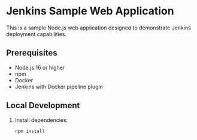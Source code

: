 # Jenkins Sample Web Application

This is a sample Node.js web application designed to demonstrate Jenkins deployment capabilities.

## Prerequisites

- Node.js 16 or higher
- npm
- Docker
- Jenkins with Docker pipeline plugin

## Local Development

1. Install dependencies:
   ```bash
   npm install